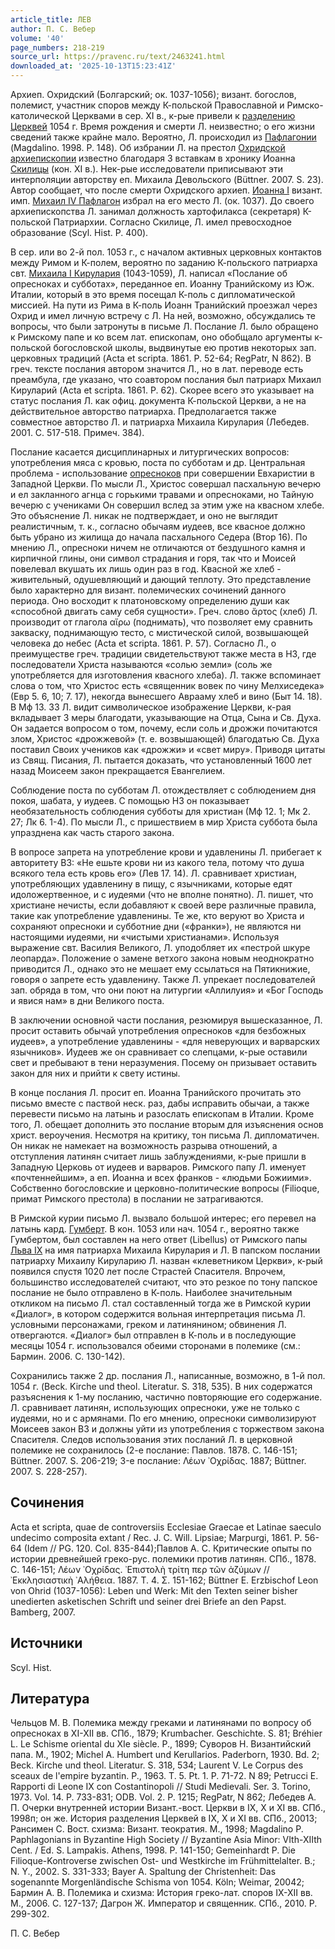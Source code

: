 ```yaml
---
article_title: ЛЕВ
author: П. С. Вебер
volume: '40'
page_numbers: 218-219
source_url: https://pravenc.ru/text/2463241.html
downloaded_at: '2025-10-13T15:23:41Z'
---
```


Архиеп. Охридский (Болгарский; ок. 1037-1056); визант. богослов, полемист, участник споров между К-польской Православной и Римско-католической Церквами в сер. XI в., к-рые привели к [разделению Церквей](<https://pravenc.ru/text/разделению Церквей.html>) 1054 г. Время рождения и смерти Л. неизвестно; о его жизни сведений также крайне мало. Вероятно, Л. происходил из [Пафлагонии](https://pravenc.ru/text/Пафлагонии.html) (Magdalino. 1998. P. 148). Об избрании Л. на престол [Охридской архиепископии](<https://pravenc.ru/text/Охридская архиепископия.html>) известно благодаря 3 вставкам в хронику Иоанна [Скилицы](https://pravenc.ru/text/Скилица.html) (кон. XI в.). Нек-рые исследователи приписывают эти интерполяции авторству еп. Михаила Девольского (Büttner. 2007. S. 23). Автор сообщает, что после смерти Охридского архиеп. [Иоанна I](<https://pravenc.ru/text/Иоанна I.html>) визант. имп. [Михаил IV Пафлагон](<https://pravenc.ru/text/Михаил IV Пафлагон.html>) избрал на его место Л. (ок. 1037). До своего архиепископства Л. занимал должность хартофилакса (секретаря) К-польской Патриархии. Согласно Скилице, Л. имел превосходное образование (Scyl. Hist. P. 400).

В сер. или во 2-й пол. 1053 г., с началом активных церковных контактов между Римом и К-полем, вероятно по заданию К-польского патриарха свт. [Михаила I Кирулария](<https://pravenc.ru/text/Михаила I Кирулария.html>) (1043-1059), Л. написал «Послание об опресноках и субботах», переданное еп. Иоанну Транийскому из Юж. Италии, который в это время посещал К-поль с дипломатической миссией. На пути из Рима в К-поль Иоанн Транийский проезжал через Охрид и имел личную встречу с Л. На ней, возможно, обсуждались те вопросы, что были затронуты в письме Л. Послание Л. было обращено к Римскому папе и ко всем лат. епископам, оно обобщало аргументы к-польской богословской школы, выдвинутые ею против некоторых зап. церковных традиций (Acta et scripta. 1861. P. 52-64; RegPatr, N 862). В греч. тексте послания автором значится Л., но в лат. переводе есть преамбула, где указано, что соавтором послания был патриарх Михаил Кируларий (Acta et scripta. 1861. P. 62). Скорее всего это указывает на статус послания Л. как офиц. документа К-польской Церкви, а не на действительное авторство патриарха. Предполагается также совместное авторство Л. и патриарха Михаила Кирулария (Лебедев. 2001. С. 517-518. Примеч. 384).

Послание касается дисциплинарных и литургических вопросов: употребления мяса с кровью, поста по субботам и др. Центральная проблема - использование [опресноков](https://pravenc.ru/text/опресноков.html) при совершении Евхаристии в Западной Церкви. По мысли Л., Христос совершал пасхальную вечерю и ел закланного агнца с горькими травами и опресноками, но Тайную вечерю с учениками Он совершил вслед за этим уже на квасном хлебе. Это объяснение Л. никак не подтверждает, и оно не выглядит реалистичным, т. к., согласно обычаям иудеев, все квасное должно быть убрано из жилища до начала пасхального Седера (Втор 16). По мнению Л., опресноки ничем не отличаются от бездушного камня и кирпичной глины, они символ страдания и горя, так что и Моисей повелевал вкушать их лишь один раз в год. Квасной же хлеб - живительный, одушевляющий и дающий теплоту. Это представление было характерно для визант. полемических сочинений данного периода. Оно восходит к платоновскому определению души как «способной двигать саму себя сущности». Греч. слово ἄρτος (хлеб) Л. производит от глагола αἴρω (поднимать), что позволяет ему сравнить закваску, поднимающую тесто, с мистической силой, возвышающей человека до небес (Acta et scripta. 1861. P. 57). Согласно Л., о преимуществе греч. традиции свидетельствуют также места в НЗ, где последователи Христа называются «солью земли» (соль же употребляется для изготовления квасного хлеба). Л. также вспоминает слова о том, что Христос есть «священник вовек по чину Мелхиседека» (Евр 5. 6, 10; 7. 17), некогда вынесшего Аврааму хлеб и вино (Быт 14. 18). В Мф 13. 33 Л. видит символическое изображение Церкви, к-рая вкладывает 3 меры благодати, указывающие на Отца, Сына и Св. Духа. Он задается вопросом о том, почему, если соль и дрожжи почитаются злом, Христос «дрожжевой» (т. е. возвышающей) благодатью Св. Духа поставил Своих учеников как «дрожжи» и «свет миру». Приводя цитаты из Свящ. Писания, Л. пытается доказать, что установленный 1600 лет назад Моисеем закон прекращается Евангелием.

Соблюдение поста по субботам Л. отождествляет с соблюдением дня покоя, шабата, у иудеев. С помощью НЗ он показывает необязательность соблюдения субботы для христиан (Мф 12. 1; Мк 2. 27; Лк 6. 1-4). По мысли Л., с пришествием в мир Христа суббота была упразднена как часть старого закона.

В вопросе запрета на употребление крови и удавленины Л. прибегает к авторитету ВЗ: «Не ешьте крови ни из какого тела, потому что душа всякого тела есть кровь его» (Лев 17. 14). Л. сравнивает христиан, употребляющих удавленину в пищу, с язычниками, которые едят идоложертвенное, и с иудеями (что не вполне понятно). Л. пишет, что христиане нечисты, если добавляют к своей вере различные правила, такие как употребление удавленины. Те же, кто веруют во Христа и сохраняют опресноки и субботние дни («франки»), не являются ни настоящими иудеями, ни «чистыми христианами». Используя выражение свт. Василия Великого, Л. уподобляет их «пестрой шкуре леопарда». Положение о замене ветхого закона новым неоднократно приводится Л., однако это не мешает ему ссылаться на Пятикнижие, говоря о запрете есть удавленину. Также Л. упрекает последователей зап. обряда в том, что они поют на литургии «Аллилуия» и «Бог Господь и явися нам» в дни Великого поста.

В заключении основной части послания, резюмируя вышесказанное, Л. просит оставить обычай употребления опресноков «для безбожных иудеев», а употребление удавленины - «для неверующих и варварских язычников». Иудеев же он сравнивает со слепцами, к-рые оставили свет и пребывают в тени неразумения. Посему он призывает оставить закон для них и прийти к свету истины.

В конце послания Л. просит еп. Иоанна Транийского прочитать это письмо вместе с паствой неск. раз, дабы исправить обычаи, а также перевести письмо на латынь и разослать епископам в Италии. Кроме того, Л. обещает дополнить это послание вторым для изъяснения основ христ. вероучения. Несмотря на критику, тон письма Л. дипломатичен. Он никак не намекает на возможность разрыва отношений, а отступления латинян считает лишь заблуждениями, к-рые пришли в Западную Церковь от иудеев и варваров. Римского папу Л. именует «почтеннейшим», а еп. Иоанна и всех франков - «людьми Божиими». Собственно богословские и церковно-политические вопросы (Filioque, примат Римского престола) в послании не затрагиваются.

В Римской курии письмо Л. вызвало большой интерес; его перевел на латынь кард. [Гумберт](https://pravenc.ru/text/Гумберт.html). В кон. 1053 или нач. 1054 г., вероятно также Гумбертом, был составлен на него ответ (Libellus) от Римского папы [Льва IX](<https://pravenc.ru/text/Лев IX.html>) на имя патриарха Михаила Кирулария и Л. В папском послании патриарху Михаилу Кируларию Л. назван «клеветником Церкви», к-рый появился спустя 1020 лет после Страстей Спасителя. Впрочем, большинство исследователей считают, что это резкое по тону папское послание не было отправлено в К-поль. Наиболее значительным откликом на письмо Л. стал составленный тогда же в Римской курии «Диалог», в котором содержится вольная интерпретация письма Л. условными персонажами, греком и латинянином; обвинения Л. отвергаются. «Диалог» был отправлен в К-поль и в последующие месяцы 1054 г. использовался обеими сторонами в полемике (см.: Бармин. 2006. С. 130-142).

Сохранились также 2 др. послания Л., написанные, возможно, в 1-й пол. 1054 г. (Bеck. Kirche und theol. Literatur. S. 318, 535). В них содержатся разъяснения к 1-му посланию, частично повторяющие его содержание. Л. сравнивает латинян, использующих опресноки, уже не только с иудеями, но и с армянами. По его мнению, опресноки символизируют Моисеев закон ВЗ и должны уйти из употребления с торжеством закона Спасителя. Следов использования этих посланий Л. в церковной полемике не сохранилось (2-е послание: Павлов. 1878. С. 146-151; Büttner. 2007. S. 206-219; 3-е послание: Λέων ᾿Οχρίδας. 1887; Büttner. 2007. S. 228-257).

## Сочинения

Acta et scripta, quae de controversiis Ecclesiae Graecae et Latinae saeculo undecimo composita extant / Rec. J. C. Will. Lipsiae; Marpurgi, 1861. P. 56-64 (Idem // PG. 120. Col. 835-844);Павлов А. C. Критические опыты по истории древнейшей греко-рус. полемики против латинян. СПб., 1878. С. 146-151; Λέων ᾿Οχρίδας. ᾿Επιστολὴ τρίτη περ τῶν ἀζύμων // ᾿Εκκλησιαστικὴ ᾿Αλήθεια. 1887. Τ. 4. Σ. 151-162; Büttner E. Erzbischof Leon von Ohrid (1037-1056): Leben und Werk: Mit den Texten seiner bisher unedierten asketischen Schrift und seiner drei Briefe an den Papst. Bamberg, 2007.

## Источники

Scyl. Hist.

## Литература

Чельцов М. В. Полемика между греками и латинянами по вопросу об опресноках в XI-XII вв. СПб., 1879; Krumbacher. Geschichte. S. 81; Bréhier L. Le Schisme oriental du XIe siècle. P., 1899; Суворов Н. Византийский папа. М., 1902; Michel A. Humbert und Kerullarios. Paderborn, 1930. Bd. 2; Beck. Kirche und theol. Literatur. S. 318, 534; Laurent V. Le Corpus des sceaux de l'empire byzantin. P., 1963. T. 5. Pt. 1. P. 71-72. N 89; Petrucci E. Rapporti di Leone IX con Costantinopoli // Studi Medievali. Ser. 3. Torino, 1973. Vol. 14. P. 733-831; ODB. Vol. 2. P. 1215; RegPatr, N 862; Лебедев А. П. Очерки внутренней истории Визант.-вост. Церкви в IX, X и XI вв. СПб., 1998п; он же. История разделения Церквей в IX, X и XI вв. СПб., 20013; Рансимен С. Вост. схизма: Визант. теократия. М., 1998; Magdalino P. Paphlagonians in Byzantine High Society // Byzantine Asia Minor: VIth-XIIth Cent. / Ed. S. Lampakis. Athens, 1998. P. 141-150; Gemeinhardt P. Die Filioque-Kontroverse zwischen Ost- und Westkirche im Frühmittelalter. B.; N. Y., 2002. S. 331-333; Bayer A. Spaltung der Christenheit: Das sogenannte Morgenländische Schisma von 1054. Köln; Weimar, 20042; Бармин А. В. Полемика и схизма: История греко-лат. споров IX-XII вв. М., 2006. С. 127-137; Дагрон Ж. Император и священник. СПб., 2010. P. 299-302.

П. С. Вебер
